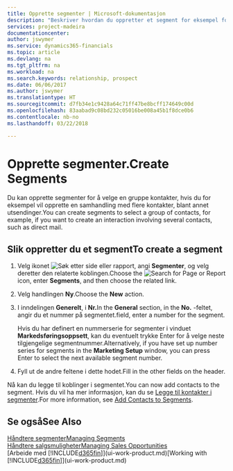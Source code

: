 ```yaml
---
title: Opprette segmenter | Microsoft-dokumentasjon
description: "Beskriver hvordan du oppretter et segment for eksempel for en gruppe med kontakter i Finance and Operations, Business edition, for å sende direktereklame til flere kontakter."
services: project-madeira
documentationcenter: 
author: jswymer
ms.service: dynamics365-financials
ms.topic: article
ms.devlang: na
ms.tgt_pltfrm: na
ms.workload: na
ms.search.keywords: relationship, prospect
ms.date: 06/06/2017
ms.author: jswymer
ms.translationtype: HT
ms.sourcegitcommit: d7fb34e1c9428a64c71ff47be8bcff174649c00d
ms.openlocfilehash: 83aabad9c08bd232c05016be008a45b1f8dce0b6
ms.contentlocale: nb-no
ms.lasthandoff: 03/22/2018

---
```

# <a name="create-segments"></a><span data-ttu-id="d91b3-103">Opprette segmenter.</span><span class="sxs-lookup"><span data-stu-id="d91b3-103">Create Segments</span></span>
<span data-ttu-id="d91b3-104">Du kan opprette segmenter for å velge en gruppe kontakter, hvis du for eksempel vil opprette en samhandling med flere kontakter, blant annet utsendinger.</span><span class="sxs-lookup"><span data-stu-id="d91b3-104">You can create segments to select a group of contacts, for example, if you want to create an interaction involving several contacts, such as direct mail.</span></span>

## <a name="to-create-a-segment"></a><span data-ttu-id="d91b3-105">Slik oppretter du et segment</span><span class="sxs-lookup"><span data-stu-id="d91b3-105">To create a segment</span></span>
1. <span data-ttu-id="d91b3-106">Velg ikonet ![Søk etter side eller rapport](media/ui-search/search_small.png "Søk etter side eller rapport"), angi **Segmenter**, og velg deretter den relaterte koblingen.</span><span class="sxs-lookup"><span data-stu-id="d91b3-106">Choose the ![Search for Page or Report](media/ui-search/search_small.png "Search for Page or Report icon") icon, enter **Segments**, and then choose the related link.</span></span>
2. <span data-ttu-id="d91b3-107">Velg handlingen **Ny**.</span><span class="sxs-lookup"><span data-stu-id="d91b3-107">Choose the **New** action.</span></span>
3. <span data-ttu-id="d91b3-108">I inndelingen **Generelt**, i **Nr.**</span><span class="sxs-lookup"><span data-stu-id="d91b3-108">In the **General** section, in the **No.**</span></span> <span data-ttu-id="d91b3-109">-feltet, angir du et nummer på segmentet.</span><span class="sxs-lookup"><span data-stu-id="d91b3-109">field, enter a number for the segment.</span></span>

    <span data-ttu-id="d91b3-110">Hvis du har definert en nummerserie for segmenter i vinduet **Markedsføringsoppsett**, kan du eventuelt trykke Enter for å velge neste tilgjengelige segmentnummer.</span><span class="sxs-lookup"><span data-stu-id="d91b3-110">Alternatively, if you have set up number series for segments in the **Marketing Setup** window, you can press Enter to select the next available segment number.</span></span>
4. <span data-ttu-id="d91b3-111">Fyll ut de andre feltene i dette hodet.</span><span class="sxs-lookup"><span data-stu-id="d91b3-111">Fill in the other fields on the header.</span></span>

<span data-ttu-id="d91b3-112">Nå kan du legge til koblinger i segmentet.</span><span class="sxs-lookup"><span data-stu-id="d91b3-112">You can now add contacts to the segment.</span></span> <span data-ttu-id="d91b3-113">Hvis du vil ha mer informasjon, kan du se [Legge til kontakter i segmenter](marketing-add-contact-segment.md).</span><span class="sxs-lookup"><span data-stu-id="d91b3-113">For more information, see [Add Contacts to Segments](marketing-add-contact-segment.md).</span></span>

## <a name="see-also"></a><span data-ttu-id="d91b3-114">Se også</span><span class="sxs-lookup"><span data-stu-id="d91b3-114">See Also</span></span>
[<span data-ttu-id="d91b3-115">Håndtere segmenter</span><span class="sxs-lookup"><span data-stu-id="d91b3-115">Managing Segments</span></span>](marketing-segments.md)  
[<span data-ttu-id="d91b3-116">Håndtere salgsmuligheter</span><span class="sxs-lookup"><span data-stu-id="d91b3-116">Managing Sales Opportunities</span></span>](marketing-manage-sales-opportunities.md)  
<span data-ttu-id="d91b3-117">[Arbeide med [!INCLUDE[d365fin](includes/d365fin_md.md)]](ui-work-product.md)</span><span class="sxs-lookup"><span data-stu-id="d91b3-117">[Working with [!INCLUDE[d365fin](includes/d365fin_md.md)]](ui-work-product.md)</span></span>  

